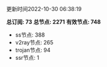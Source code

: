 更新时间2022-10-30 06:38:19

**总订阅: 73**
**总节点: 2271**
**有效节点: 748**
- ss节点: 388
- v2ray节点: 265
- trojan节点: 94
- ssr节点: 1

